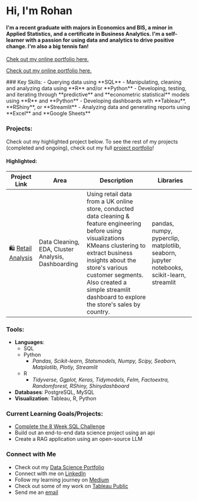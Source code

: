 # Hi, I'm Rohan

#### I'm a recent graduate with majors in Economics and BIS, a minor in Applied Statistics, and a certificate in Business Analytics. I'm a self-learner with a passion for using data and analytics to drive positive change. I'm also a big tennis fan!

[Chek out my online portfolio here.](https://www.datascienceportfol.io/rohankrish20)


<div>
  <span>
    <p>
      <a target = "_blank" href = "https://www.datascienceportfol.io/rohankrish20"> 
        Check out my online portfolio here. 
      </a>
    </p>
  </span>
</div>
### Key Skills:
- Querying data using **SQL**
- Manipulating, cleaning and analyzing data using **R** and/or **Python**
- Developing, testing, and iterating through **predictive** and **econometric statistical** models using **R** and **Python**
- Developing dashboards with **Tableau**, **RShiny**, or **Streamlit**
- Analyzing data and generating reports using **Excel** and **Google Sheets**

### Projects:
Check out my highlighted project below. To see the rest of my projects (completed and ongoing), check out my full [project portfolio](https://github.com/r0hankrishnan/projects_portfolio/blob/main/README.md)!

#### Highlighted:
| Project Link | Area | Description | Libraries |
|--------------|------|-------------|-----------|
| 🛍️ [Retail Analysis](https://github.com/r0hankrishnan/retail_analysis) | Data Cleaning, EDA, Cluster Analysis, Dashboarding | Using retail data from a UK online store, conducted data cleaning & feature engineering before using visualizations KMeans clustering to extract business insights about the store's various customer segments. Also created a simple streamlit dashboard to explore the store's sales by country. | pandas, numpy, pyperclip, matplotlib, seaborn, jupyter notebooks, scikit-learn, streamlit |

### Tools:
- **Languages**:
  - SQL
  - Python
    - *Pandas, Scikit-learn, Statsmodels, Numpy, Scipy, Seaborn,  Matplotlib, Plotly, Streamlit*
  - R
    - *Tidyverse, Ggplot, Keras, Tidymodels, Felm, Factoextra, Randomforest, RShiny, Shinydashboard*
- **Databases**: PostgreSQL, MySQL
- **Visualization**: Tableau, R, Python

### Current Learning Goals/Projects:
- [Complete the 8 Week SQL Challenge](https://github.com/r0hankrishnan/8-week-sql)
- Build out an end-to-end data science project using an api
- Create a RAG application using an open-source LLM

### Connect with Me
- Check out my [Data Science Portfolio](https://www.datascienceportfol.io/rohankrish20)
- Connect with me on [LinkedIn](https://linkedin.com/in/rohankrish)
- Follow my learning journey on [Medium](https://medium.com/@rohan.krishnan)
- Check out some of my work on [Tableau Public](https://public.tableau.com/app/profile/rohan.krishnan4713/vizzes)
- Send me an [email](mailto:rohan.krish20@gmail.com)
